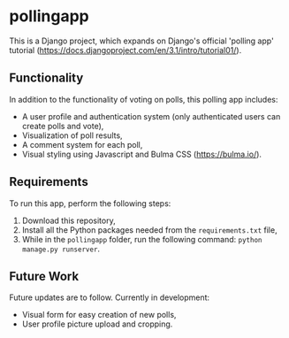 # pollingapp
This is a Django project, which expands on Django's official 'polling app' tutorial (https://docs.djangoproject.com/en/3.1/intro/tutorial01/).

## Functionality
In addition to the functionality of voting on polls, this polling app includes:
- A user profile and authentication system (only authenticated users can create polls and vote),
- Visualization of poll results,
- A comment system for each poll,
- Visual styling using Javascript and Bulma CSS (https://bulma.io/).

## Requirements
To run this app, perform the following steps:

1. Download this repository,
2. Install all the Python packages needed from the `requirements.txt` file,
3. While in the `pollingapp` folder, run the following command: `python manage.py runserver`.

## Future Work
Future updates are to follow. Currently in development:
- Visual form for easy creation of new polls,
- User profile picture upload and cropping.